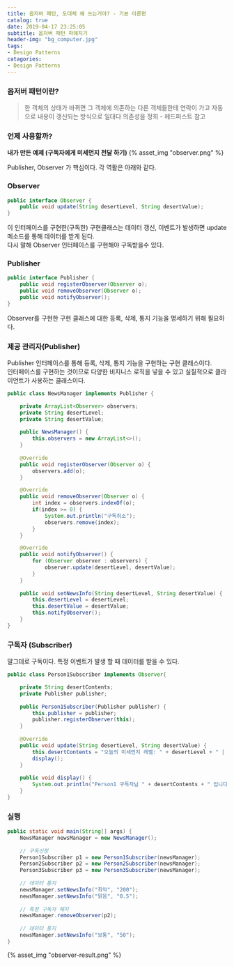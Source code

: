 ```yaml
---
title: 옵저버 패턴, 도대체 왜 쓰는거야? - 기본 이론편
catalog: true
date: 2019-04-17 23:25:05
subtitle: 옵저버 패턴 파헤치기
header-img: "bg_computer.jpg"
tags:
- Design Patterns
catagories:
- Design Patterns
---
```


### 옵저버 패턴이란?
> 한 객체의 상태가 바뀌면 그 객체에 의존하는 다른 객체들한테 연락이 가고 자동으로 내용이 갱신되는 방식으로 일대다 의존성을 정희 - 헤드퍼스트 참고


### 언제 사용할까?


**내가 만든 예제 (구독자에게 미세먼지 전달 하기)**
{% asset_img "observer.png" %}  

Publisher, Observer 가 핵심이다. 각 역활은 아래와 같다.

### Observer
~~~ java
public interface Observer {
	public void update(String desertLevel, String desertValue);
}
~~~
이 인터페이스를 구현한(구독한) 구현클래스는 데이터 갱신, 이벤트가 발생하면 update 메소드를 통해 데이터를 받게 된다.  
다시 말해 Observer 인터페이스를 구현해야 구독받을수 있다.


### Publisher
~~~ java
public interface Publisher {
	public void registerObserver(Observer o);
	public void removeObserver(Observer o);
	public void notifyObserver();
}
~~~

Observer를 구현한 구현 클래스에 대한 등록, 삭제, 통지 기능을 명세하기 위해 필요하다.




### 제공 관리자(Publisher)

Publisher 인터페이스를 통해 등록, 삭제, 통지 기능을 구현하는 구현 클래스이다.  
인터페이스를 구현하는 것이므로 다양한 비지니스 로직을 넣을 수 있고 실질적으로 클라이언트가 사용하는 클래스이다.

~~~ java
public class NewsManager implements Publisher {

	private ArrayList<Observer> observers;
	private String desertLevel;
	private String desertValue;
	
	public NewsManager() {
		this.observers = new ArrayList<>();
	}
	
	@Override
	public void registerObserver(Observer o) {
		observers.add(o);
	}

	@Override
	public void removeObserver(Observer o) {
		int index = observers.indexOf(o);
		if(index >= 0) {
			System.out.println("구독취소");
			observers.remove(index);
		}
	}

	@Override
	public void notifyObserver() {
		for (Observer observer : observers) {
			observer.update(desertLevel, desertValue);
		}
	}
	
	public void setNewsInfo(String desertLevel, String desertValue) {
		this.desertLevel = desertLevel;
		this.desertValue = desertValue;
		this.notifyObserver();
	}
}
~~~

### 구독자 (Subscriber)
말그데로 구독이다. 특정 이벤트가 발생 할 때 데이터를 받을 수 있다.


~~~ java
public class Person1Subscriber implements Observer{

	private String desertContents;
	private Publisher publisher;
	
	public Person1Subscriber(Publisher publisher) {
		this.publisher = publisher;
		publisher.registerObserver(this);
	}
	
	@Override
	public void update(String desertLevel, String desertValue) {
		this.desertContents = "오늘의 미세먼지 레벨: " + desertLevel + " | 미세먼지 농도: " + desertValue;
		display();
	}
	
	public void display() {
		System.out.println("Person1 구독자님 " + desertContents + " 입니다.");
	}
}

~~~

### 실행

~~~ java
public static void main(String[] args) {
    NewsManager newsManager = new NewsManager();
    
	// 구독신청
	Person1Subscriber p1 = new Person1Subscriber(newsManager);
    Person2Subscriber p2 = new Person2Subscriber(newsManager);
    Person3Subscriber p3 = new Person3Subscriber(newsManager);
    
	// 데이터 통지
    newsManager.setNewsInfo("최악", "200");
    newsManager.setNewsInfo("맑음", "0.5");
    
	// 특정 구독자 해지
    newsManager.removeObserver(p2);
    
	// 데이터 통지
    newsManager.setNewsInfo("보통", "50");
}
~~~ 

{% asset_img "observer-result.png" %}